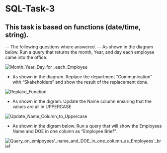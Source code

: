 # SQL-Task-3

## This task is based on functions (date/time, string).
-- The following questions where answered.
-- As shown in the diagram below. Run a query that returns the month, Year, and day each employee came into the office.

![Month_Year_Day_for _each_Employee](https://github.com/Chi2166/SQL-Task-3/assets/144334275/58c8a3de-837f-4ced-b927-a2212fb69e88)

-	As shown in the diagram. Replace the department “Communication” with “Skakeholders” and show the result of the replacement done.  

![Replace_Function](https://github.com/Chi2166/SQL-Task-3/assets/144334275/8777a0ee-3adf-40a6-91e0-90f0d9d522e1)

-	As shown in the digram. Update the Name column ensuring that the values are all in UPPERCASE

![Update_Name_Column_to_Uppercase](https://github.com/Chi2166/SQL-Task-3/assets/144334275/ef0e3eef-8082-4c63-ae75-4f7903f33960)

-	As shown in the digram below. Run a query that will show the Employees Name and DOE in one column as “Employee Brief”.

![Query_on_emlpoyees'_name_and_DOE_in_one_column_as_Employees'_brief](https://github.com/Chi2166/SQL-Task-3/assets/144334275/62d32e16-ead5-47e6-91fa-b25a70013034)
